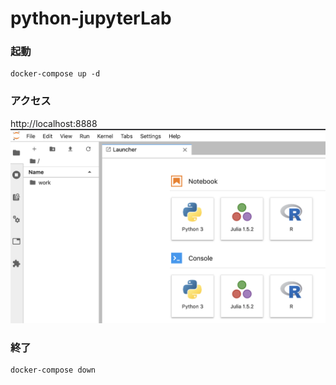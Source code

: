 # python-jupyterLab
### 起動
```
docker-compose up -d
```
### アクセス
http://localhost:8888
![](./images/top.png)

### 終了
```
docker-compose down
```
